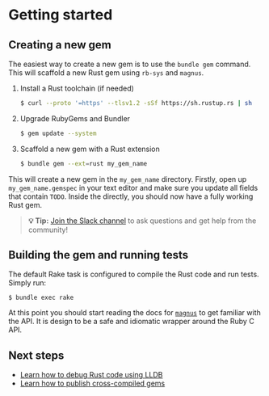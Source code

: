 # Getting started

## Creating a new gem

The easiest way to create a new gem is to use the `bundle gem` command. This
will scaffold a new Rust gem using `rb-sys` and `magnus`.

1. Install a Rust toolchain (if needed)

   ```bash
   $ curl --proto '=https' --tlsv1.2 -sSf https://sh.rustup.rs | sh
   ```

2. Upgrade RubyGems and Bundler

   ```bash
   $ gem update --system
   ```

3. Scaffold a new gem with a Rust extension

   ```bash
   $ bundle gem --ext=rust my_gem_name
   ```

This will create a new gem in the `my_gem_name` directory. Firstly, open up
`my_gem_name.gemspec` in your text editor and make sure you update all fields
that contain `TODO`. Inside the directly, you should now have a fully working
Rust gem.

> **💡 Tip:** [Join the Slack channel][slack] to ask questions and get help from
> the community!

## Building the gem and running tests

The default Rake task is configured to compile the Rust code and run tests.
Simply run:

```
$ bundle exec rake
```

At this point you should start reading the docs
for [`magnus`][magnus] to get familiar with the API. It is design to be a safe
and idiomatic wrapper around the Ruby C API.

## Next steps

- [Learn how to debug Rust code using LLDB](./tutorial/testing/debugging.md)
- [Learn how to publish cross-compiled gems](./tutorial/publishing/cross-compilation.md)

[rb-sys]: https://github.com/oxidize-rb/rb-sys
[magnus]: https://github.com/matsadler/magnus
[slack]: https://join.slack.com/t/oxidize-rb/shared_invite/zt-16zv5tqte-Vi7WfzxCesdo2TqF_RYBCw
